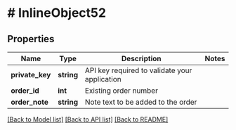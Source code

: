 # # InlineObject52

## Properties

Name | Type | Description | Notes
------------ | ------------- | ------------- | -------------
**private_key** | **string** | API key required to validate your application |
**order_id** | **int** | Existing order number |
**order_note** | **string** | Note text to be added to the order |

[[Back to Model list]](../../README.md#models) [[Back to API list]](../../README.md#endpoints) [[Back to README]](../../README.md)
